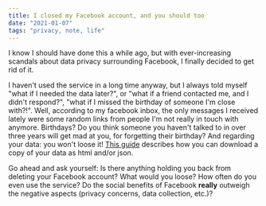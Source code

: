 ```yaml
---
title: I closed my Facebook account, and you should too
date: "2021-01-07"
tags: "privacy, note, life"
---
```


I know I should have done this a while ago, but with ever-increasing scandals about data privacy surrounding Facebook, I finally decided to get rid of it.

I haven't used the service in a long time anyway, but I always told myself "what if I needed the data later?", or "what if a friend contacted me, and I didn't respond?", "what if I missed the birthday of someone I'm close with?!". Well, according to my facebook inbox, the only messages I received lately were some random links from people I'm not really in touch with anymore. Birthdays? Do you think someone you haven't talked to in over three years will get mad at you, for forgetting their birthday? And regarding your data: you won't loose it! [This guide](https://www.facebook.com/help/212802592074644) describes how you can download a copy of your data as html and/or json.

Go ahead and ask yourself: Is there anything holding you back from deleting your Facebook account? What would you loose? How often do you even use the service? Do the social benefits of Facebook **really** outweigh the negative aspects (privacy concerns, data collection, etc.)?
